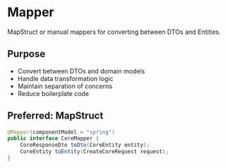 # Mapper
MapStruct or manual mappers for converting between DTOs and Entities.

## Purpose
- Convert between DTOs and domain models
- Handle data transformation logic
- Maintain separation of concerns
- Reduce boilerplate code

## Preferred: MapStruct
```java
@Mapper(componentModel = "spring")
public interface CoreMapper {
    CoreResponseDto toDto(CoreEntity entity);
    CoreEntity toEntity(CreateCoreRequest request);
}
```
